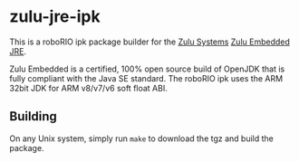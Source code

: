# zulu-jre-ipk

This is a roboRIO ipk package builder for the
[Zulu Systems](https://www.azul.com/)
[Zulu Embedded JRE](https://www.azul.com/downloads/zulu-embedded/).

Zulu Embedded is a certified, 100% open source build of OpenJDK that is fully
compliant with the Java SE standard.  The roboRIO ipk uses the ARM 32bit JDK
for ARM v8/v7/v6 soft float ABI.

## Building

On any Unix system, simply run `make` to download the tgz and build the
package.
